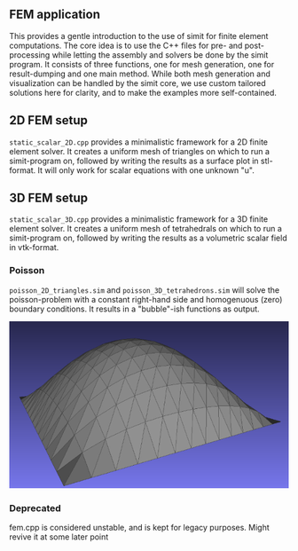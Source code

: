 ## FEM application

This provides a gentle introduction to the use of simit for finite element
computations. The core idea is to use the C++ files for pre- and post-processing
while letting the assembly and solvers be done by the simit program. It consists
of three functions, one for mesh generation, one for result-dumping and one
main method. While both mesh generation and visualization can be handled by
the simit core, we use custom tailored solutions here for clarity, and to
make the examples more self-contained.


## 2D FEM setup

`static_scalar_2D.cpp` provides a minimalistic framework for a 2D finite element
solver. It creates a uniform mesh of triangles on which to run a simit-program on,
followed by writing the results as a surface plot in stl-format. It will only
work for scalar equations with one unknown "u".

## 3D FEM setup

`static_scalar_3D.cpp` provides a minimalistic framework for a 3D finite element
solver. It creates a uniform mesh of tetrahedrals on which to run a simit-program on,
followed by writing the results as a volumetric scalar field in vtk-format.

### Poisson 
`poisson_2D_triangles.sim` and `poisson_3D_tetrahedrons.sim` will solve the
poisson-problem with a constant right-hand side and homogenuous (zero) boundary
conditions. It results in a "bubble"-ish functions as output.

![Solution image](poisson2.png "Solution from running poisson2.sim on fem2.cpp")


### Deprecated
fem.cpp is considered unstable, and is kept for legacy purposes. Might revive
it at some later point

